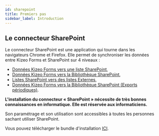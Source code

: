 ```yaml
---
id: sharepoint
title: Premiers pas
sidebar_label: Introduction
---
```


## Le connecteur SharePoint

Le connecteur SharePoint est une application qui tourne dans les navigateurs Chrome et Firefox. Elle permet de synchroniser les données entre Kizeo
Forms et SharePoint sur 4 niveaux :
- [Données Kizeo Forms vers une liste SharePoint](sp-update-list.md),
- [Données Kizeo Forms vers la Bibliothèque SharePoint](sp-upload-files.md),
- [Listes SharePoint vers des listes Externes](sp-update-kf-list.md),
- [Données Kizeo Forms vers la Bibliothèque SharePoint (Exports périodiques)](sp-sheduled.md).

**L'installation du connecteur « SharePoint » nécessite de très bonnes connaissances en informatique. Elle est réservée aux informaticiens.**

Son paramétrage et son utilisation sont accessibles à toutes les personnes sachant utiliser SharePoint.


Vous pouvez télécharger le bundle d'installation [ICI](https://github.com/kizeo/sharepoint-connector/archive/refs/heads/main.zip).

